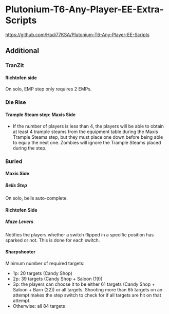 # Plutonium-T6-Any-Player-EE-Extra-Scripts
https://github.com/Hadi77KSA/Plutonium-T6-Any-Player-EE-Scripts

## Additional
### TranZit
#### Richtofen side
On solo, EMP step only requires 2 EMPs.

### Die Rise
#### Trample Steam step: Maxis Side
- If the number of players is less than 4, the players will be able to obtain at least 4 trample steams from the equipment table during the Maxis Trample Steams step, but they must place one down before being able to equip the next one. Zombies will ignore the Trample Steams placed during the step.

### Buried
#### Maxis Side
##### Bells Step
On solo, bells auto-complete.  

#### Richtofen Side
##### Maze Levers
Notifies the players whether a switch flipped in a specific position has sparked or not. This is done for each switch.

#### Sharpshooter
Minimum number of required targets:
- 1p: 20 targets (Candy Shop)
- 2p: 39 targets (Candy Shop + Saloon (19))
- 3p: the players can choose it to be either 61 targets (Candy Shop + Saloon + Barn (22)) or all targets. Shooting more than 65 targets on an attempt makes the step switch to check for if all targets are hit on that attempt.
- Otherwise: all 84 targets
